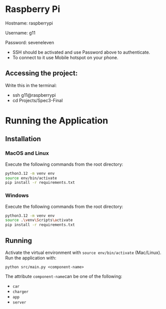 # Raspberry Pi
Hostname: raspberrypi

Username: g11

Password: seveneleven

- SSH should be activated and use Password above to authenticate.
- To connect to it use Mobile hotspot on your phone.
## Accessing the project:
Write this in the terminal:
- ssh g11@raspberrypi
- cd Projects/Spec3-Final
  


# Running the Application
## Installation
### MacOS and Linux
Execute the following commands from the root directory:
```bash
python3.12 -m venv env
source env/bin/activate
pip install -r requirements.txt
```
### Windows
Execute the following commands from the root directory:
```bash
python3.12 -m venv env
source .\venv\Scripts\activate
pip install -r requirements.txt
```

## Running
Activate the virtual environment with `source env/bin/activate` (Mac/Linux).
Run the application with:
```
python src/main.py <component-name>
```

The attribute `component-name`can be one of the following:
* `car`
* `charger`
* `app`
* `server`

